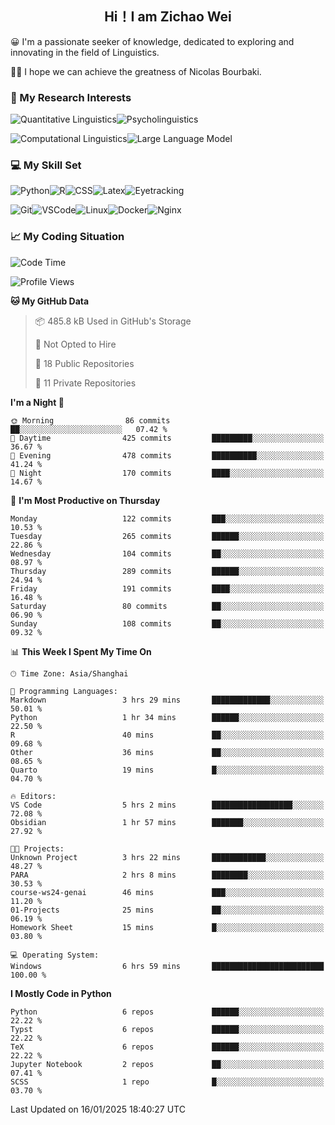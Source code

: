 

## <div align="center">Hi！I am Zichao Wei</div>

😀 I'm a passionate seeker of knowledge, dedicated to exploring and innovating in the field of Linguistics.

🙋‍♂️ I hope we can achieve the greatness of Nicolas Bourbaki.

### 🔬 My Research Interests

![Quantitative Linguistics](https://img.shields.io/badge/Quantitative%20Linguistics-%230072CC.svg?&style=for-the-badge&logo=appveyor&logoColor=white)![Psycholinguistics](https://img.shields.io/badge/Psycholinguistics-%2301a3a1.svg?&style=for-the-badge&logo=AWS%20Amplify&logoColor=white)

![Computational Linguistics](https://img.shields.io/badge/Computational%20Linguistics-%231877F2.svg?&style=for-the-badge&logo=Markdown&logoColor=white)![Large Language Model](https://img.shields.io/badge/Large%20Language%20Model-%23F76300.svg?&style=for-the-badge&logo=Android&logoColor=white)

### 💻 My Skill Set

![Python](https://img.shields.io/badge/Python-%2314354C.svg?style=for-the-badge&logo=python&logoColor=white&color=2AB3E3)![R](https://img.shields.io/badge/-R-276DC3?style=for-the-badge&logo=r&logoColor=white)![CSS](https://img.shields.io/badge/-CSS-1572B6?style=for-the-badge&logo=css3&logoColor=white)![Latex](https://img.shields.io/badge/-Latex-008080?style=for-the-badge&logo=latex&logoColor=white)![Eyetracking](https://img.shields.io/badge/Eyetracking-%230078D6?style=for-the-badge&logo=SearXNG&logoColor=#3050FF)

![Git](https://img.shields.io/badge/-Git-F05032?style=for-the-badge&logo=git&logoColor=white)![VSCode](https://img.shields.io/badge/-VSCode-007ACC?style=for-the-badge&logo=visual-studio-code&logoColor=white)![Linux](https://img.shields.io/badge/-Linux-FCC624?style=for-the-badge&logo=linux&logoColor=black)![Docker](https://img.shields.io/badge/-Docker-2496ED?style=for-the-badge&logo=docker&logoColor=white)![Nginx](https://img.shields.io/badge/-Nginx-009639?style=for-the-badge&logo=nginx&logoColor=white)

### 📈 My Coding Situation

<!--START_SECTION:waka-->
![Code Time](http://img.shields.io/badge/Code%20Time-407%20hrs%2039%20mins-blue)

![Profile Views](http://img.shields.io/badge/Profile%20Views-0-blue)

**🐱 My GitHub Data** 

> 📦 485.8 kB Used in GitHub's Storage 
 > 
> 🚫 Not Opted to Hire
 > 
> 📜 18 Public Repositories 
 > 
> 🔑 11 Private Repositories 
 > 
**I'm a Night 🦉** 

```text
🌞 Morning                86 commits          ██░░░░░░░░░░░░░░░░░░░░░░░   07.42 % 
🌆 Daytime                425 commits         █████████░░░░░░░░░░░░░░░░   36.67 % 
🌃 Evening                478 commits         ██████████░░░░░░░░░░░░░░░   41.24 % 
🌙 Night                  170 commits         ████░░░░░░░░░░░░░░░░░░░░░   14.67 % 
```
📅 **I'm Most Productive on Thursday** 

```text
Monday                   122 commits         ███░░░░░░░░░░░░░░░░░░░░░░   10.53 % 
Tuesday                  265 commits         ██████░░░░░░░░░░░░░░░░░░░   22.86 % 
Wednesday                104 commits         ██░░░░░░░░░░░░░░░░░░░░░░░   08.97 % 
Thursday                 289 commits         ██████░░░░░░░░░░░░░░░░░░░   24.94 % 
Friday                   191 commits         ████░░░░░░░░░░░░░░░░░░░░░   16.48 % 
Saturday                 80 commits          ██░░░░░░░░░░░░░░░░░░░░░░░   06.90 % 
Sunday                   108 commits         ██░░░░░░░░░░░░░░░░░░░░░░░   09.32 % 
```


📊 **This Week I Spent My Time On** 

```text
🕑︎ Time Zone: Asia/Shanghai

💬 Programming Languages: 
Markdown                 3 hrs 29 mins       █████████████░░░░░░░░░░░░   50.01 % 
Python                   1 hr 34 mins        ██████░░░░░░░░░░░░░░░░░░░   22.50 % 
R                        40 mins             ██░░░░░░░░░░░░░░░░░░░░░░░   09.68 % 
Other                    36 mins             ██░░░░░░░░░░░░░░░░░░░░░░░   08.65 % 
Quarto                   19 mins             █░░░░░░░░░░░░░░░░░░░░░░░░   04.70 % 

🔥 Editors: 
VS Code                  5 hrs 2 mins        ██████████████████░░░░░░░   72.08 % 
Obsidian                 1 hr 57 mins        ███████░░░░░░░░░░░░░░░░░░   27.92 % 

🐱‍💻 Projects: 
Unknown Project          3 hrs 22 mins       ████████████░░░░░░░░░░░░░   48.27 % 
PARA                     2 hrs 8 mins        ████████░░░░░░░░░░░░░░░░░   30.53 % 
course-ws24-genai        46 mins             ███░░░░░░░░░░░░░░░░░░░░░░   11.20 % 
01-Projects              25 mins             ██░░░░░░░░░░░░░░░░░░░░░░░   06.19 % 
Homework Sheet           15 mins             █░░░░░░░░░░░░░░░░░░░░░░░░   03.80 % 

💻 Operating System: 
Windows                  6 hrs 59 mins       █████████████████████████   100.00 % 
```

**I Mostly Code in Python** 

```text
Python                   6 repos             ██████░░░░░░░░░░░░░░░░░░░   22.22 % 
Typst                    6 repos             ██████░░░░░░░░░░░░░░░░░░░   22.22 % 
TeX                      6 repos             ██████░░░░░░░░░░░░░░░░░░░   22.22 % 
Jupyter Notebook         2 repos             ██░░░░░░░░░░░░░░░░░░░░░░░   07.41 % 
SCSS                     1 repo              █░░░░░░░░░░░░░░░░░░░░░░░░   03.70 % 
```




 Last Updated on 16/01/2025 18:40:27 UTC
<!--END_SECTION:waka-->
